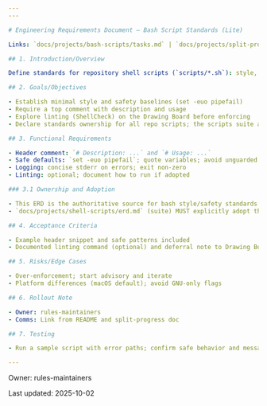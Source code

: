 ```yaml
---
---

# Engineering Requirements Document — Bash Script Standards (Lite)

Links: `docs/projects/bash-scripts/tasks.md` | `docs/projects/split-progress/erd.md`

## 1. Introduction/Overview

Define standards for repository shell scripts (`scripts/*.sh`): style, safety, logging, and optional linting exploration.

## 2. Goals/Objectives

- Establish minimal style and safety baselines (set -euo pipefail)
- Require a top comment with description and usage
- Explore linting (ShellCheck) on the Drawing Board before enforcing
- Declare standards ownership for all repo scripts; the scripts suite adopts these standards

## 3. Functional Requirements

- Header comment: `# Description: ...` and `# Usage: ...`
- Safe defaults: `set -euo pipefail`; quote variables; avoid unguarded rm
- Logging: concise stderr on errors; exit non-zero
- Linting: optional; document how to run if adopted

### 3.1 Ownership and Adoption

- This ERD is the authoritative source for bash style/safety standards (repo-wide).
- `docs/projects/shell-scripts/erd.md` (suite) MUST explicitly adopt these standards and link back here. New/updated suite scripts MUST meet these rules.

## 4. Acceptance Criteria

- Example header snippet and safe patterns included
- Documented linting command (optional) and deferral note to Drawing Board

## 5. Risks/Edge Cases

- Over-enforcement; start advisory and iterate
- Platform differences (macOS default); avoid GNU-only flags

## 6. Rollout Note

- Owner: rules-maintainers
- Comms: Link from README and split-progress doc

## 7. Testing

- Run a sample script with error paths; confirm safe behavior and messages

---
```


Owner: rules-maintainers

Last updated: 2025-10-02
